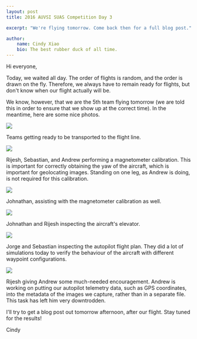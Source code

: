 ```yaml
---
layout: post
title: 2016 AUVSI SUAS Competition Day 3

excerpt: "We're flying tomorrow. Come back then for a full blog post."

author:
    name: Cindy Xiao
    bio: The best rubber duck of all time.
---
```


Hi everyone,

Today, we waited all day. The order of flights is random, and the order is
drawn on the fly. Therefore, we always have to remain ready for flights, but
don't know when our flight actually will be.

We know, however, that we are the 5th team flying tomorrow (we are told this
in order to ensure that we show up at the correct time). In the meantime, here
are some nice photos.

<div class="full zoomable"><img src="/images/auvsi2016/tarmac-teams.JPG"></div>

Teams getting ready to be transported to the flight line.

<div class="full zoomable"><img src="/images/auvsi2016/mag-calibration.JPG"></div>

Rijesh, Sebastian, and Andrew performing a magnetometer calibration. This is
important for correctly obtaining the yaw of the aircraft, which is important for geolocating images. Standing on one leg, as Andrew is doing, is not required for this calibration.

<div class="full zoomable"><img src="/images/auvsi2016/desu.JPG"></div>

Johnathan, assisting with the magnetometer calibration as well.

<div class="full zoomable"><img src="/images/auvsi2016/elevator-inspection.JPG"></div>

Johnathan and Rijesh inspecting the aircraft's elevator.

<div class="full zoomable"><img src="/images/auvsi2016/flight-plan.JPG"></div>

Jorge and Sebastian inspecting the autopilot flight plan. They did a lot of
simulations today to verify the behaviour of the aircraft with different waypoint
configurations.

<div class="full zoomable"><img src="/images/auvsi2016/encouragement.JPG"></div>

Rijesh giving Andrew some much-needed encouragement. Andrew is working on putting
our autopilot telemetry data, such as GPS coordinates, into the metadata of the
images we capture, rather than in a separate file. This task has left him very
downtrodden.

I'll try to get a blog post out tomorrow afternoon, after our flight. Stay tuned
for the results!

Cindy
